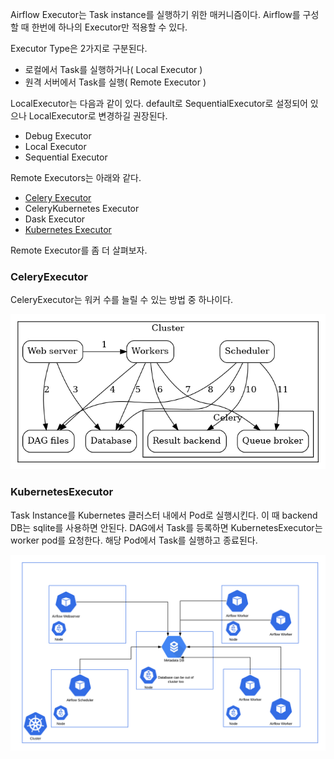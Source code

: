 Airflow Executor는 Task instance를 실행하기 위한 매커니즘이다.
Airflow를 구성할 때 한번에 하나의 Executor만 적용할 수 있다.

Executor Type은 2가지로 구분된다.
- 로컬에서 Task를 실행하거나( Local Executor )
- 원격 서버에서 Task를 실행( Remote Executor )

LocalExecutor는 다음과 같이 있다. default로 SequentialExecutor로 설정되어 있으나 LocalExecutor로 변경하길 권장된다.
- Debug Executor
- Local Executor
- Sequential Executor

Remote Executors는 아래와 같다.
- [Celery Executor](https://airflow.apache.org/docs/apache-airflow/stable/executor/celery.html)
- CeleryKubernetes Executor
- Dask Executor
- [Kubernetes Executor](https://airflow.apache.org/docs/apache-airflow/stable/executor/kubernetes.html)

Remote Executor를 좀 더 살펴보자.
### CeleryExecutor
CeleryExecutor는 워커 수를 늘릴 수 있는 방법 중 하나이다.

![](2022-03-17-19-28-21.png)

### KubernetesExecutor
Task Instance를 Kubernetes 클러스터 내에서 Pod로 실행시킨다. 이 때 backend DB는 sqlite를 사용하면 안된다. 
DAG에서 Task를 등록하면  KubernetesExecutor는 worker pod를 요청한다. 해당 Pod에서 Task를 실행하고 종료된다. 

![](2022-03-17-19-29-37.png)